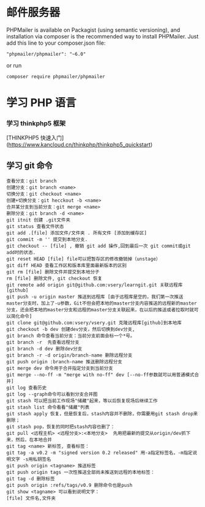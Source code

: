 # 邮件服务器
PHPMailer is available on Packagist (using semantic versioning), and installation via composer is the recommended way to install PHPMailer. Just add this line to your composer.json file:
```
"phpmailer/phpmailer": "~6.0"
```
or run
```
composer require phpmailer/phpmailer
```

# 学习 PHP 语言
### 学习 thinkphp5 框架
[THINKPHP5 快速入门] (https://www.kancloud.cn/thinkphp/thinkphp5_quickstart)

## 学习 git 命令
```
查看分支：git branch
创建分支：git branch <name>
切换分支：git checkout <name>
创建+切换分支：git hecckout -b <name>
合并某分支到当前分支：git merge <name>
删除分支：git branch -d <name>
git itnit 创建 .git文件夹
git status 查看文件状态
git add .[file] 添加文件/文件夹 . 所有文件 [添加到缓存区]
git commit -m '' 提交到本地分支.
git checkout -- [file] , 撤销 git add 操作,回到最后一次 git commit或git add时的状态.
git reset HEAD [file] file可以把暂存区的修改撤销掉（unstage）
git diff HEAD 查看工作区和版本库里面最新版本的区别
git rm [file] 删除文件并提交到本地分子
rm [file] 删除文件, git checkout 恢复
git remote add origin git@github.com:vsery/learngit.git 关联远程库[github]
git push -u origin master 推送到远程库 [由于远程库是空的，我们第一次推送master分支时，加上了-u参数，Git不但会把本地的master分支内容推送的远程新的master分支，还会把本地的master分支和远程的master分支关联起来，在以后的推送或者拉取时就可以简化命令]
git clone git@github.com:vsery/vsery.git 克隆远程库[github]到本地库
git checkout -b dev 创建dev分支，然后切换到dev分支,
git branch 命令查看当前分支：当前分支前面会标一个*号。
git branch -r  先查看远程分支
git branch -d dev 删除dev分支
git branch -r -d origin/branch-name 删除远程分支
git push origin :branch-name 推送删除远程分支
git merge dev 命令用于合并指定分支到当前分支
git merge --no-ff -m "merge with no-ff" dev [--no-ff参数就可以用普通模式合并]
git log 查看历史
git log --graph命令可以看到分支合并图
git stash 可以把当前工作现场"储藏"起来，等以后恢复现场后继续工作
git stash list 命令看看"储藏"列表
git stash apply 恢复，但是恢复后，stash内容并不删除，你需要用git stash drop来删除；
git stash pop，恢复的同时把stash内容也删了：
git pull <远程主机> <远程分支>:<本地分支>  先用把最新的提交从origin/dev抓下来，然后，在本地合并
git tag <name> 新标签, 查看标签：
git tag -a v0.2 -m "signed version 0.2 released" 用-a指定标签名，-m指定说明文字 -s用私钥签名
git push origin <tagname> 推送标签
git push origin tags 一次性推送全部尚未推送到远程的本地标签：
git tag -d 删除标签
git push origin :refs/tags/v0.9 删除命令也是push
git show <tagname> 可以看到说明文字：
[file] 文件名,文件夹
```
